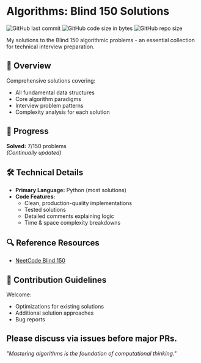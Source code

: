 # Algorithms: Blind 150 Solutions

![GitHub last commit](https://img.shields.io/github/last-commit/gianlucarea/algorithms)
![GitHub code size in bytes](https://img.shields.io/github/languages/code-size/gianlucarea/algorithms)
![GitHub repo size](https://img.shields.io/github/repo-size/gianlucarea/algorithms)

My solutions to the Blind 150 algorithmic problems - an essential collection for technical interview preparation.

## 📌 Overview

Comprehensive solutions covering:
- All fundamental data structures
- Core algorithm paradigms
- Interview problem patterns
- Complexity analysis for each solution

## 🚀 Progress

**Solved:** 7/150 problems  
*(Continually updated)*

## 🛠 Technical Details

- **Primary Language:** Python (most solutions)
- **Code Features:**
  - Clean, production-quality implementations
  - Tested solutions
  - Detailed comments explaining logic
  - Time & space complexity breakdowns

## 🔍 Reference Resources

- [NeetCode Blind 150](https://neetcode.io/practice)

## 🤝 Contribution Guidelines
Welcome:
- Optimizations for existing solutions
- Additional solution approaches
- Bug reports

Please discuss via issues before major PRs.
---

*"Mastering algorithms is the foundation of computational thinking."*